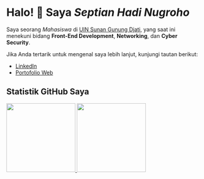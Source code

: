 # Halo! 👋 Saya *Septian Hadi Nugroho*

Saya seorang *Mahasiswa* di [UIN Sunan Gunung Djati](https://uinsgd.ac.id/), yang saat ini menekuni bidang **Front-End Development**, **Networking**, dan **Cyber Security**.

Jika Anda tertarik untuk mengenal saya lebih lanjut, kunjungi tautan berikut:
- [LinkedIn](https://www.linkedin.com/in/septian-hadi-nugroho/)
- [Portofolio Web](https://www.septianhadinugroho.com/)

## Statistik GitHub Saya
<p align="left">
<a href="https://github.com/septianhadinugroho">
  <img height="180em" src="https://github-readme-stats.vercel.app/api?username=septianhadinugroho&show_icons=true&theme=algolia&include_all_commits=true&count_private=true"/>
  <img height="180em" src="https://github-readme-stats.vercel.app/api/top-langs/?username=septianhadinugroho&layout=compact&theme=algolia"/>
</a>
</p>
